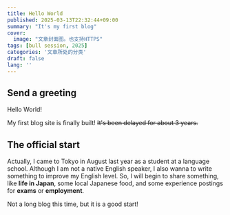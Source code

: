 ```yaml
---
title: Hello World
published: 2025-03-13T22:32:44+09:00
summary: "It's my first blog"
cover:
  image: "文章封面图。也支持HTTPS"
tags: [bull session, 2025]
categories: '文章所处的分类'
draft: false 
lang: ''
---
```


## Send a greeting

Hello World!

My first blog site is finally built! ~~It's been delayed for about 3 years.~~



## The official start

Actually, I came to Tokyo in August last year as a student at a language school. Although I am not a native English speaker, I also wanna to write something to improve my English level. So, I will begin to share something, like **life in Japan**, some local Japanese food, and some experience postings for **exams** or **employment**.

Not a long blog this time, but it is a good start!
